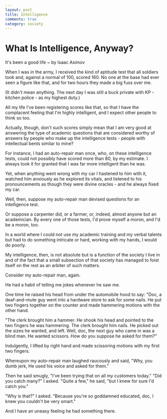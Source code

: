 ```yaml
---
layout: post
title: Intelligence
comments: true
category: society
---
```


What Is Intelligence, Anyway?
=============================
<p class="meta">It's been a good life ~ by Isaac Asimov</p>

When I was in the army, I received the kind of aptitude test that all soldiers took and, against a normal of 100, scored 160. No one at the base had ever seen a figure like that, and for two hours they made a big fuss over me.

(It didn't mean anything. The next day I was still a buck private with KP - kitchen police - as my highest duty.)

All my life I've been registering scores like that, so that I have the complacent feeling that I'm highly intelligent, and I expect other people to think so too. 

Actually, though, don't such scores simply mean that I am very good at answering the type of academic questions that are considered worthy of answers by people who make up the intelligence tests - people with intellectual bents similar to mine?

For instance, I had an auto-repair man once, who, on these intelligence tests, could not possibly have scored more than 80, by my estimate. I always took it for granted that I was far more intelligent than he was. 

Yet, when anything went wrong with my car I hastened to him with it, watched him anxiously as he explored its vitals, and listened to his pronouncements as though they were divine oracles - and he always fixed my car.

Well, then, suppose my auto-repair man devised questions for an intelligence test. 

Or suppose a carpenter did, or a farmer, or, indeed, almost anyone but an academician. By every one of those tests, I'd prove myself a moron, and I'd be a moron, too. 

In a world where I could not use my academic training and my verbal talents but had to do something intricate or hard, working with my hands, I would do poorly. 

My intelligence, then, is not absolute but is a function of the society I live in and of the fact that a small subsection of that society has managed to foist itself on the rest as an arbiter of such matters.

Consider my auto-repair man, again. 

He had a habit of telling me jokes whenever he saw me. 

One time he raised his head from under the automobile hood to say: "Doc, a deaf-and-mute guy went into a hardware store to ask for some nails. He put two fingers together on the counter and made hammering motions with the other hand. 

"The clerk brought him a hammer. He shook his head and pointed to the two fingers he was hammering. The clerk brought him nails. He picked out the sizes he wanted, and left. Well, doc, the next guy who came in was a blind man. He wanted scissors. How do you suppose he asked for them?"

Indulgently, I lifted by right hand and made scissoring motions with my first two fingers. 

Whereupon my auto-repair man laughed raucously and said, "Why, you dumb jerk, He used his voice and asked for them." 

Then he said smugly, "I've been trying that on all my customers today." "Did you catch many?" I asked. "Quite a few," he said, "but I knew for sure I'd catch you." 

"Why is that?" I asked. "Because you're so goddamned educated, doc, I knew you couldn't be very smart."

And I have an uneasy feeling he had something there.

